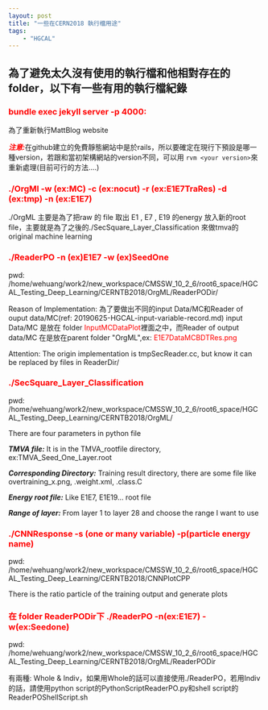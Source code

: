 ```yaml
---
layout: post
title: "一些在CERN2018 執行檔用途"
tags:
    - "HGCAL"
---
```

<h2>為了避免太久沒有使用的執行檔和他相對存在的folder，以下有一些有用的執行檔紀錄</h2>

<h3><span style="color:#ff0000">bundle exec jekyll server -p 4000:</span></h3>
為了重新執行MattBlog website

<span style="font-style:italic;font-weight:bold;color:#ff0000">注意:</span>在github建立的免費靜態網站中是於rails，所以要確定在現行下預設是哪一種version，若跟和當初架構網站的version不同，可以用 `rvm <your version>`來重新處理(目前可行的方法....)


<h3><span style="color:#ff0000">./OrgMl -w (ex:MC) -c (ex:nocut) -r (ex:E1E7TraRes) -d (ex:tmp) -n (ex:E1E7)</span></h3>
./OrgML 主要是為了把raw 的 file 取出 E1 , E7 , E19 的energy 放入新的root file，主要就是為了之後的./SecSquare_Layer_Classification 來做tmva的original machine learning

<h3><span style="color:#ff0000">./ReaderPO -n (ex)E1E7 -w (ex)SeedOne</span></h3>
pwd: /home/wehuang/work2/new_workspace/CMSSW_10_2_6/root6_space/HGCAL_Testing_Deep_Learning/CERNTB2018/OrgML/ReaderPODir/

Reason of Implementation: 為了要做出不同的input Data/MC和Reader of ouput data/MC(ref: 20190625-HGCAL-input-variable-record.md) input Data/MC 是放在 folder <span style="color:#ff0000">InputMCDataPlot</span>裡面之中，而Reader of output data/MC 在是放在parent folder "OrgML",ex: <span style="color:#ff0000">E1E7DataMCBDTRes.png</span>

Attention: The origin implementation is <span style="#ffff00">tmpSecReader.cc</span>, but know it can be replaced by files in ReaderDir/


<h3><span style="color:#ff0000">./SecSquare_Layer_Classification</span></h3>

pwd: /home/wehuang/work2/new_workspace/CMSSW_10_2_6/root6_space/HGCAL_Testing_Deep_Learning/CERNTB2018/OrgML/

There are four parameters in python file

<span style="font-style:italic;font-weight:bold">TMVA file:</span> It is in the TMVA_rootfile directory, ex:TMVA_Seed_One_Layer.root 
<br/>

<span style="font-style:italic;font-weight:bold">Corresponding Directory:</span> Training result directory, there are some file like overtraining_x.png, .weight.xml, .class.C
<br/>

<span style="font-style:italic;font-weight:bold">Energy root file:</span> Like E1E7, E1E19... root file
<br/>

<span style="font-style:italic;font-weight:bold">Range of layer:</span> From layer 1 to layer 28 and choose the range I want to use 
<br/>

<h3><span style="color:#ff0000">./CNNResponse -s (one or many variable)  -p(particle energy name)</span></h3>
pwd:
/home/wehuang/work2/new_workspace/CMSSW_10_2_6/root6_space/HGCAL_Testing_Deep_Learning/CERNTB2018/CNNPlotCPP

There is the ratio particle of the training output and generate plots

<h3><span style="color:#ff0000">在 folder ReaderPODir下 ./ReaderPO -n(ex:E1E7) -w(ex:Seedone)</span></h3>
pwd:
/home/wehuang/work2/new_workspace/CMSSW_10_2_6/root6_space/HGCAL_Testing_Deep_Learning/CERNTB2018/OrgML/ReaderPODir

有兩種: Whole & Indiv，如果用Whole的話可以直接使用./ReaderPO，若用Indiv的話，請使用python script的PythonScriptReaderPO.py和shell script的ReaderPOShellScript.sh
